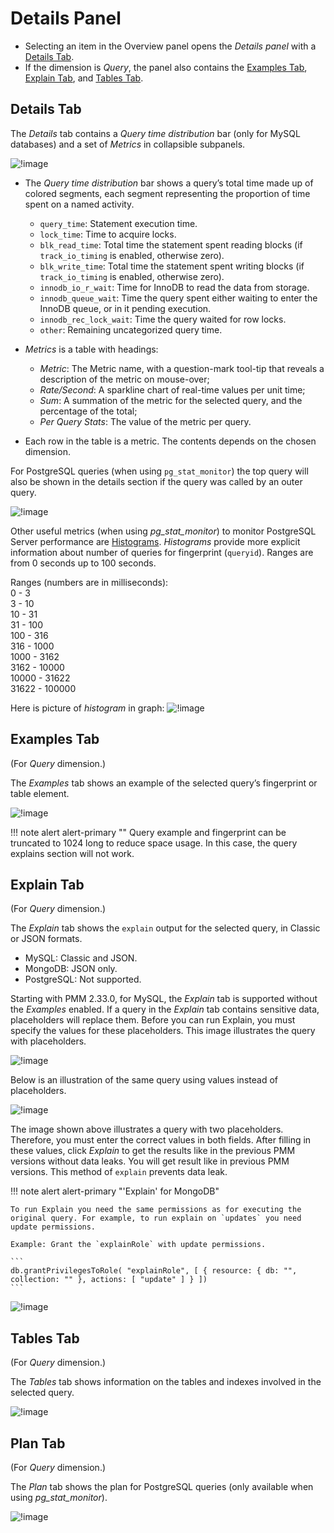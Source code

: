 # Details Panel

- Selecting an item in the Overview panel opens the *Details panel* with a [Details Tab](#details-tab).
- If the dimension is *Query*, the panel also contains the [Examples Tab](#examples-tab), [Explain Tab](#explain-tab), and [Tables Tab](#tables-tab).

## Details Tab

The *Details* tab contains a *Query time distribution* bar (only for MySQL databases) and a set of *Metrics* in collapsible subpanels.

![!image](../_images/PMM_Query_Analytics_Tabs_Details.jpg)

- The *Query time distribution* bar shows a query’s total time made up of colored segments, each segment representing the proportion of time spent on a named activity.

    - `query_time`: Statement execution time.
    - `lock_time`: Time to acquire locks.
    - `blk_read_time`: Total time the statement spent reading blocks (if `track_io_timing` is enabled, otherwise zero).
    - `blk_write_time`: Total time the statement spent writing blocks (if `track_io_timing` is enabled, otherwise zero).
    - `innodb_io_r_wait`: Time for InnoDB to read the data from storage.
    - `innodb_queue_wait`: Time the query spent either waiting to enter the InnoDB queue, or in it pending execution.
    - `innodb_rec_lock_wait`: Time the query waited for row locks.
    - `other`: Remaining uncategorized query time.

- *Metrics* is a table with headings:

    - *Metric*: The Metric name, with a question-mark tool-tip that reveals a description of the metric on mouse-over;
    - *Rate/Second*: A sparkline chart of real-time values per unit time;
    - *Sum*: A summation of the metric for the selected query, and the percentage of the total;
    - *Per Query Stats*: The value of the metric per query.

- Each row in the table is a metric. The contents depends on the chosen dimension.

For PostgreSQL queries (when using `pg_stat_monitor`) the top query will also be shown in the details section if the query was called by an outer query.

![!image](../_images/PMM_Query_Analytics_Tabs_Details_TopQuery.png)

Other useful metrics (when using *pg_stat_monitor*) to monitor PostgreSQL Server performance are [Histograms](https://github.com/percona/pg_stat_monitor/blob/master/docs/USER_GUIDE.md#histogram). 
*Histograms* provide more explicit information about number of queries for fingerprint (`queryid`). Ranges are from 0 seconds up to 100 seconds.  

Ranges (numbers are in milliseconds):  
    0 - 3  
    3 - 10  
    10 - 31  
    31 - 100  
    100 - 316  
    316 - 1000  
    1000 - 3162  
    3162 - 10000  
    10000 - 31622  
    31622 - 100000

Here is picture of *histogram* in graph:
![!image](../_images/PMM_Query_Analytics_Tabs_Details_Histogram.png)

## Examples Tab

(For *Query* dimension.)

The *Examples* tab shows an example of the selected query’s fingerprint or table element.

![!image](../_images/PMM_Query_Analytics_Tabs_Examples.jpg)

!!! note alert alert-primary ""
    Query example and fingerprint can be truncated to 1024 long to reduce space usage. In this case, the query explains section will not work.

## Explain Tab

(For *Query* dimension.)

The *Explain* tab shows the `explain` output for the selected query, in Classic or JSON formats.

- MySQL: Classic and JSON.
- MongoDB: JSON only.
- PostgreSQL: Not supported.

Starting with PMM 2.33.0, for MySQL, the *Explain* tab is supported without the *Examples* enabled. If a query in the *Explain* tab contains sensitive data, placeholders will replace them.
Before you can run Explain, you must specify the values for these placeholders. This image illustrates the query with placeholders.

![!image](../_images/PMM_Query_Analytics_Tabs_Explain_With_Placeholders.png)

Below is an illustration of the same query using values instead of placeholders.

![!image](../_images/PMM_Query_Analytics_Tabs_Explain_With_Values.png)

The image shown above illustrates a query with two placeholders. Therefore, you must enter the correct values in both fields. After filling in these values, click *Explain* to get the results like in the previous PMM versions without data leaks.
You will get result like in previous PMM versions. This method of `explain` prevents data leak.

!!! note alert alert-primary "'Explain' for MongoDB"

    To run Explain you need the same permissions as for executing the original query. For example, to run explain on `updates` you need update permissions.  

    Example: Grant the `explainRole` with update permissions.

    ```
    db.grantPrivilegesToRole( "explainRole", [ { resource: { db: "", collection: "" }, actions: [ "update" ] } ])
    ```

![!image](../_images/PMM_Query_Analytics_Tabs_Explain.jpg)

## Tables Tab

(For *Query* dimension.)

The *Tables* tab shows information on the tables and indexes involved in the selected query.

![!image](../_images/PMM_Query_Analytics_Tabs_Tables.jpg)

## Plan Tab

(For *Query* dimension.)

The *Plan* tab shows the plan for PostgreSQL queries (only available when using *pg_stat_monitor*).

![!image](../_images/PMM_Query_Analytics_Tabs_Plan.png)

